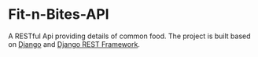 # Fit-n-Bites-API

A RESTful Api providing details of common food. The project is built based on [Django](https://www.djangoproject.com/) and [Django REST Framework](https://www.django-rest-framework.org/).


